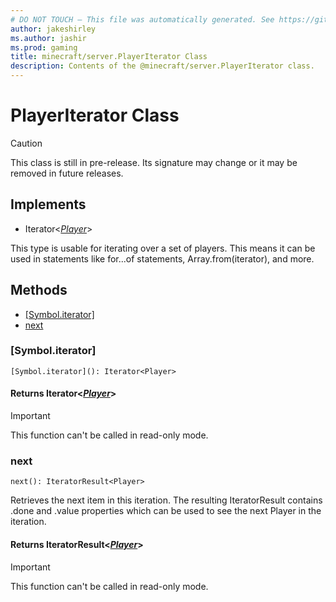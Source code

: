 ```yaml
---
# DO NOT TOUCH — This file was automatically generated. See https://github.com/mojang/minecraftapidocsgenerator to modify descriptions, examples, etc.
author: jakeshirley
ms.author: jashir
ms.prod: gaming
title: minecraft/server.PlayerIterator Class
description: Contents of the @minecraft/server.PlayerIterator class.
---
```

# PlayerIterator Class

> [!CAUTION]
> This class is still in pre-release.  Its signature may change or it may be removed in future releases.

## Implements
- Iterator&lt;[*Player*](Player.md)&gt;

This type is usable for iterating over a set of players. This means it can be used in statements like for...of statements, Array.from(iterator), and more.

## Methods
- [[Symbol.iterator]](#[symbol.iterator])
- [next](#next)

### **[Symbol.iterator]**
`
[Symbol.iterator](): Iterator<Player>
`

#### **Returns** Iterator&lt;[*Player*](Player.md)&gt;

> [!IMPORTANT]
> This function can't be called in read-only mode.

### **next**
`
next(): IteratorResult<Player>
`

Retrieves the next item in this iteration. The resulting IteratorResult contains .done and .value properties which can be used to see the next Player in the iteration.

#### **Returns** IteratorResult&lt;[*Player*](Player.md)&gt;

> [!IMPORTANT]
> This function can't be called in read-only mode.
